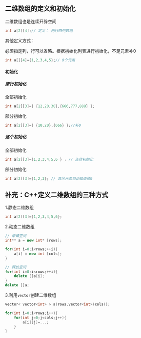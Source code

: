 ## 二维数组的定义和初始化

二维数组也是连续开辟空间

```c
int a[2][4];// 定义： 两行四列数组
```

其他定义方式：

必须指定列，行可以省略。根据初始化列表进行初始化，不足元素补0

```c
int a[][4]={1,2,3,4,5};// 8个元素
```

#### 初始化

##### 按行初始化

全部初始化

```c
int a[2][3]={ {12,20,30},{666,777,888} };
```

部分初始化

```c
int a[2][3]={ {10,20},{666} };//补0
```

##### 逐个初始化

全部初始化

```c
int a[2][3]={1,2,3,4,5,6 } ; // 连续初始化
```

部分初始化

```c
int a[2][3]={1,2,3}; // 其余元素自动赋值位0
```

## 补充：C++定义二维数组的三种方式

1.静态二维数组

```cpp
int a[2][3]={1,2,3,4,5,6};
```

2.动态二维数组

```cpp
// 申请空间
int** a = new int* [rows];

for(int i=0;i<rows;++i){
    a[i] = new int [cols];
}

// 释放空间
for(int i=0;i<rows;++i){
    delete []a[i];
}
delete []a;
```

3.利用`vector`创建二维数组

```cpp
vector< vector<int> > a(rows,vector<int>(cols));

for(int i=0;i<rows;i++){
    for(int j=0;j<cols;j++){
        a[i][j]=...;
    }
}
```

